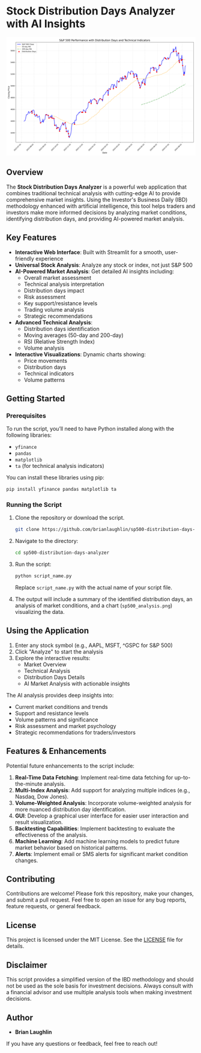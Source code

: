 # Stock Distribution Days Analyzer with AI Insights

![Stock Analysis Dashboard](sp500_analysis.png)

## Overview

The **Stock Distribution Days Analyzer** is a powerful web application that combines traditional technical analysis with cutting-edge AI to provide comprehensive market insights. Using the Investor's Business Daily (IBD) methodology enhanced with artificial intelligence, this tool helps traders and investors make more informed decisions by analyzing market conditions, identifying distribution days, and providing AI-powered market analysis.

## Key Features

- **Interactive Web Interface**: Built with Streamlit for a smooth, user-friendly experience
- **Universal Stock Analysis**: Analyze any stock or index, not just S&P 500
- **AI-Powered Market Analysis**: Get detailed AI insights including:
  - Overall market assessment
  - Technical analysis interpretation
  - Distribution days impact
  - Risk assessment
  - Key support/resistance levels
  - Trading volume analysis
  - Strategic recommendations
- **Advanced Technical Analysis**: 
  - Distribution days identification
  - Moving averages (50-day and 200-day)
  - RSI (Relative Strength Index)
  - Volume analysis
- **Interactive Visualizations**: Dynamic charts showing:
  - Price movements
  - Distribution days
  - Technical indicators
  - Volume patterns

## Getting Started

### Prerequisites

To run the script, you’ll need to have Python installed along with the following libraries:

- `yfinance`
- `pandas`
- `matplotlib`
- `ta` (for technical analysis indicators)

You can install these libraries using pip:

```bash
pip install yfinance pandas matplotlib ta
```

### Running the Script

1. Clone the repository or download the script.
   
   ```bash
   git clone https://github.com/brianlaughlin/sp500-distribution-days-analyzer.git
   ```

2. Navigate to the directory:

   ```bash
   cd sp500-distribution-days-analyzer
   ```

3. Run the script:

   ```bash
   python script_name.py
   ```

   Replace `script_name.py` with the actual name of your script file.

4. The output will include a summary of the identified distribution days, an analysis of market conditions, and a chart (`sp500_analysis.png`) visualizing the data.

## Using the Application

1. Enter any stock symbol (e.g., AAPL, MSFT, ^GSPC for S&P 500)
2. Click "Analyze" to start the analysis
3. Explore the interactive results:
   - Market Overview
   - Technical Analysis
   - Distribution Days Details
   - AI Market Analysis with actionable insights

The AI analysis provides deep insights into:
- Current market conditions and trends
- Support and resistance levels
- Volume patterns and significance
- Risk assessment and market psychology
- Strategic recommendations for traders/investors

## Features & Enhancements

Potential future enhancements to the script include:

1. **Real-Time Data Fetching**: Implement real-time data fetching for up-to-the-minute analysis.
2. **Multi-Index Analysis**: Add support for analyzing multiple indices (e.g., Nasdaq, Dow Jones).
3. **Volume-Weighted Analysis**: Incorporate volume-weighted analysis for more nuanced distribution day identification.
4. **GUI**: Develop a graphical user interface for easier user interaction and result visualization.
5. **Backtesting Capabilities**: Implement backtesting to evaluate the effectiveness of the analysis.
6. **Machine Learning**: Add machine learning models to predict future market behavior based on historical patterns.
7. **Alerts**: Implement email or SMS alerts for significant market condition changes.

## Contributing

Contributions are welcome! Please fork this repository, make your changes, and submit a pull request. Feel free to open an issue for any bug reports, feature requests, or general feedback.

## License

This project is licensed under the MIT License. See the [LICENSE](LICENSE) file for details.

## Disclaimer

This script provides a simplified version of the IBD methodology and should not be used as the sole basis for investment decisions. Always consult with a financial advisor and use multiple analysis tools when making investment decisions.

## Author

- **Brian Laughlin**

If you have any questions or feedback, feel free to reach out!

